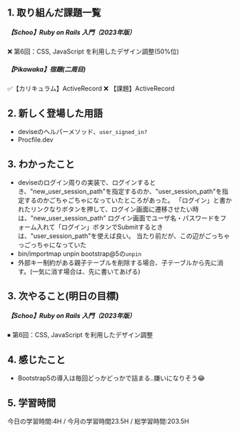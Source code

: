 ## 1. 取り組んだ課題一覧
##### 【Schoo】Ruby on Rails 入門（2023年版）
❌ 第6回：CSS, JavaScript を利用したデザイン調整(50%位)

##### 【Pikawaka】宿題(二周目)
✅【カリキュラム】ActiveRecord
❌ 【課題】ActiveRecord

## 2. 新しく登場した用語
- deviseのヘルパーメソッド、```user_signed_in?```
- Procfile.dev
  
## 3. わかったこと
- deviseのログイン周りの実装で、ログインするとき、"new_user_session_path"を指定するのか、"user_session_path"を指定するのかごちゃごちゃになっていたところがあった。
「ログイン」と書かれたリンクなりボタンを押して、ログイン画面に遷移させたい時は、"new_user_session_path"
ログイン画面でユーザ名・パスワードをフォーム入れて「ログイン」ボタンでSubmitするときは、"user_session_path"を使えば良い。
当たり前だが、この辺がごっちゃっごっちゃになっていた
- bin/importmap unpin bootstrap@5の```unpin```
- 外部キー制約がある親子テーブルを削除する場合、子テーブルから先に消す。(一気に消す場合は、先に書いてあげる)

## 3. 次やること(明日の目標)
##### 【Schoo】Ruby on Rails 入門（2023年版） 
⏹ 第6回：CSS, JavaScript を利用したデザイン調整   

## 4. 感じたこと
- Bootstrap5の導入は毎回どっかどっかで詰まる..嫌いになりそう😂

## 5. 学習時間
今日の学習時間:4H / 今月の学習時間23.5H / 総学習時間:203.5H　
